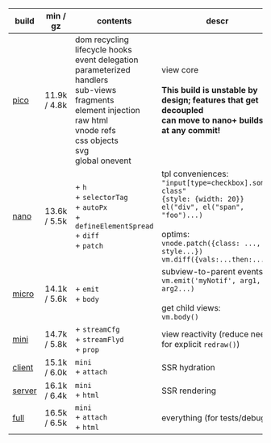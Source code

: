 | build       | min / gz     | contents                                                                                                                                                                                        | descr                                                                                                                                                                                                            |
| ----------- | ------------ | ----------------------------------------------------------------------------------------------------------------------------------------------------------------------------------------------- | ---------------------------------------------------------------------------------------------------------------------------------------------------------------------------------------------------------------- |
| [pico][1]   | 11.9k / 4.8k | dom recycling<br>lifecycle hooks<br>event delegation<br>parameterized handlers<br>sub-views<br>fragments<br>element injection<br>raw html<br>vnode refs<br>css objects<br>svg<br>global onevent | view core<br><br>**This build is unstable by design; features that get decoupled<br>can move to nano+ builds at any commit!**                                                                                    |
| [nano][2]   | 13.6k / 5.5k | + `h`<br>+ `selectorTag`<br>+ `autoPx`<br>+ `defineElementSpread`<br>+ `diff`<br>+ `patch`<br>                                                                                                  | tpl conveniences:<br>`"input[type=checkbox].some-class"`<br>`{style: {width: 20}}`<br>`el("div", el("span", "foo")...)`<br><br>optims:<br>`vnode.patch({class: ..., style...})`<br>`vm.diff({vals:...then:...})` |
| [micro][3]  | 14.1k / 5.6k | + `emit`<br> + `body`<br>                                                                                                                                                                       | subview-to-parent events:<br>`vm.emit('myNotif', arg1, arg2...)`<br><br>get child views:<br>`vm.body()`                                                                                                          |
| [mini][4]   | 14.7k / 5.8k | + `streamCfg`<br> + `streamFlyd`<br> + `prop`<br>                                                                                                                                               | view reactivity (reduce need for explicit `redraw()`)                                                                                                                                                            |
| [client][5] | 15.1k / 6.0k | `mini`<br> + `attach`<br>                                                                                                                                                                       | SSR hydration                                                                                                                                                                                                    |
| [server][6] | 16.1k / 6.4k | `mini`<br> + `html`<br>                                                                                                                                                                         | SSR rendering                                                                                                                                                                                                    |
| [full][7]   | 16.5k / 6.5k | `mini`<br> + `attach`<br> + `html`<br>                                                                                                                                                          | everything (for tests/debug)                                                                                                                                                                                     |

[1]: https://github.com/leeoniya/domvm/blob/2.x-dev/dist/pico/domvm.pico.min.js
[2]: https://github.com/leeoniya/domvm/blob/2.x-dev/dist/nano/domvm.nano.min.js
[3]: https://github.com/leeoniya/domvm/blob/2.x-dev/dist/micro/domvm.micro.min.js
[4]: https://github.com/leeoniya/domvm/blob/2.x-dev/dist/mini/domvm.mini.min.js
[5]: https://github.com/leeoniya/domvm/blob/2.x-dev/dist/client/domvm.client.min.js
[6]: https://github.com/leeoniya/domvm/blob/2.x-dev/dist/server/domvm.server.min.js
[7]: https://github.com/leeoniya/domvm/blob/2.x-dev/dist/full/domvm.full.min.js
